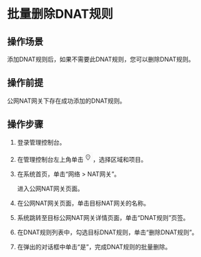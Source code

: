 # 批量删除DNAT规则<a name="nat_dnat_0004"></a>

## 操作场景<a name="section44788855152716"></a>

添加DNAT规则后，如果不需要此DNAT规则，您可以删除DNAT规则。

## 操作前提<a name="section45365749152921"></a>

公网NAT网关下存在成功添加的DNAT规则。

## 操作步骤<a name="section30069985153038"></a>

1.  登录管理控制台。
2.  在管理控制台左上角单击![](figures/icon-region.png)，选择区域和项目。
3.  在系统首页，单击“网络 \> NAT网关”。

    进入公网NAT网关页面。

4.  在公网NAT网关页面，单击目标NAT网关的名称。
5.  系统跳转至目标公网NAT网关详情页面，单击“DNAT规则”页签。
6.  在DNAT规则列表中，勾选目标DNAT规则，单击“删除DNAT规则”。
7.  在弹出的对话框中单击“是”，完成DNAT规则的批量删除。

